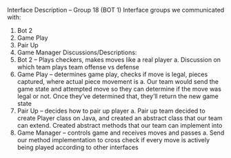Interface Description – Group 18 (BOT 1)
Interface groups we communicated with:
1. Bot 2
2. Game Play
3. Pair Up
4. Game Manager
Discussions/Descriptions:
1. Bot 2 – Plays checkers, makes moves like a real player
a. Discussion on which team plays team offense vs defense
2. Game Play – determines game play, checks if move is legal, pieces captured, where
actual piece movement is
a. Our team would send the game state and attempted move so they can
determine if the move was legal or not. Once they’ve determined that, they’ll
return the new game state
3. Pair Up – decides how to pair up player
a. Pair up team decided to create Player class on Java, and created an abstract
class that our team can extend. Created abstract methods that our team can
implement into
4. Game Manager – controls game and receives moves and passes
a. Send our method implementation to cross check if every move is actively
being played according to other interfaces
